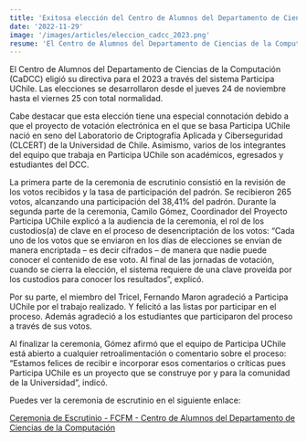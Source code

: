 ```yaml
---
title: 'Exitosa elección del Centro de Alumnos del Departamento de Ciencias de la Computación (CaDCC)'
date: '2022-11-29'
image: '/images/articles/eleccion_cadcc_2023.png'
resume: 'El Centro de Alumnos del Departamento de Ciencias de la Computación (CaDCC) eligió su directiva para el 2023 a través del sistema Participa UChile. Las elecciones se desarrollaron desde el jueves 24 de noviembre hasta el viernes 25 con total normalidad.'
---
```

El Centro de Alumnos del Departamento de Ciencias de la Computación (CaDCC) eligió su directiva para el 2023 a través del sistema Participa UChile. Las elecciones se desarrollaron desde el jueves 24 de noviembre hasta el viernes 25 con total normalidad.

Cabe destacar que esta elección tiene una especial connotación debido a que el proyecto de votación electrónica en el que se basa Participa UChile nació en seno del Laboratorio de Criptografía Aplicada y Ciberseguridad (CLCERT) de la Universidad de Chile. Asimismo, varios de los integrantes del equipo que trabaja en Participa UChile son académicos, egresados y estudiantes del DCC.

La primera parte de la ceremonia de escrutinio consistió en la revisión de los votos recibidos y la tasa de participación del padrón. Se recibieron 265 votos, alcanzando una participación del 38,41% del padrón. Durante la segunda parte de la ceremonia, Camilo Gómez, Coordinador del Proyecto Participa UChile explicó a la audiencia de la ceremonia, el rol de los custodios(a) de clave en el proceso de desencriptación de los votos: “Cada uno de los votos que se enviaron en los días de elecciones se envían de manera encriptada – es decir cifrados – de manera que nadie puede conocer el contenido de ese voto. Al final de las jornadas de votación, cuando se cierra la elección, el sistema requiere de una clave proveída por los custodios para conocer los resultados”, explicó.

Por su parte, el miembro del Tricel, Fernando Maron agradeció a Participa UChile por el trabajo realizado. Y felicitó a las listas por participar en el proceso. Además agradeció a los estudiantes que participaron del proceso a través de sus votos.

Al finalizar la ceremonia, Gómez afirmó que el equipo de Participa UChile está abierto a cualquier retroalimentación o comentario sobre el proceso: “Estamos felices de recibir e incorporar esos comentarios o críticas pues Participa UChile es un proyecto que se construye por y para la comunidad de la Universidad”, indicó.

Puedes ver la ceremonia de escrutinio en el siguiente enlace: 

[Ceremonia de Escrutinio - FCFM - Centro de Alumnos del Departamento de Ciencias de la Computación](https://www.youtube.com/watch?v=nUkFau3tu4A)
